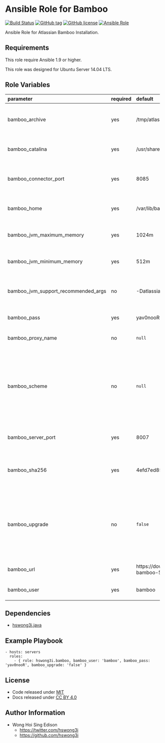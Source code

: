 Ansible Role for Bamboo
=======================

[![Build Status](https://travis-ci.org/pantarei/ansible-role-bamboo.svg?branch=master)](https://travis-ci.org/pantarei/ansible-role-bamboo)
 [![GitHub tag](https://img.shields.io/github/tag/pantarei/ansible-role-bamboo.svg)](https://github.com/pantarei/ansible-role-bamboo)
 [![GitHub license](https://img.shields.io/github/license/pantarei/ansible-role-bamboo.svg)](https://github.com/pantarei/ansible-role-bamboo/blob/master/LICENSE)
 [![Ansible Role](https://img.shields.io/ansible/role/5984.svg)](https://galaxy.ansible.com/detail#/role/5984)

Ansible Role for Atlassian Bamboo Installation.

Requirements
------------

This role require Ansible 1.9 or higher.

This role was designed for Ubuntu Server 14.04 LTS.

Role Variables
--------------

<table>
<colgroup>
<col width="20%" />
<col width="20%" />
<col width="20%" />
<col width="20%" />
<col width="20%" />
</colgroup>
<thead>
<tr class="header">
<th align="left">parameter</th>
<th align="left">required</th>
<th align="left">default</th>
<th align="left">choices</th>
<th align="left">comments</th>
</tr>
</thead>
<tbody>
<tr class="odd">
<td align="left">bamboo_archive</td>
<td align="left">yes</td>
<td align="left">/tmp/atlassian-bamboo-5.9.7.tar.gz</td>
<td align="left"></td>
<td align="left">Download archive filename for cache during (re)install.</td>
</tr>
<tr class="even">
<td align="left">bamboo_catalina</td>
<td align="left">yes</td>
<td align="left">/usr/share/bamboo</td>
<td align="left"></td>
<td align="left">Location for the Bamboo installation directory.</td>
</tr>
<tr class="odd">
<td align="left">bamboo_connector_port</td>
<td align="left">yes</td>
<td align="left">8085</td>
<td align="left"></td>
<td align="left">Bamboo Apache Tomcat connector port.</td>
</tr>
<tr class="even">
<td align="left">bamboo_home</td>
<td align="left">yes</td>
<td align="left">/var/lib/bamboo</td>
<td align="left"></td>
<td align="left">Location for the Bamboo home directory.</td>
</tr>
<tr class="odd">
<td align="left">bamboo_jvm_maximum_memory</td>
<td align="left">yes</td>
<td align="left">1024m</td>
<td align="left"></td>
<td align="left">Bamboo JVM maximum memory usage.</td>
</tr>
<tr class="even">
<td align="left">bamboo_jvm_minimum_memory</td>
<td align="left">yes</td>
<td align="left">512m</td>
<td align="left"></td>
<td align="left">Bamboo JVM minimum memory usage.</td>
</tr>
<tr class="odd">
<td align="left">bamboo_jvm_support_recommended_args</td>
<td align="left">no</td>
<td align="left">-Datlassian.plugins.enable.wait=300</td>
<td align="left"></td>
<td align="left">Atlassian Support recommended JVM arguments.</td>
</tr>
<tr class="even">
<td align="left">bamboo_pass</td>
<td align="left">yes</td>
<td align="left">yav0nooR</td>
<td align="left"></td>
<td align="left">Password for Bamboo system user.</td>
</tr>
<tr class="odd">
<td align="left">bamboo_proxy_name</td>
<td align="left">no</td>
<td align="left"><code>null</code></td>
<td align="left"></td>
<td align="left">Pass value as <code>proxyName</code> to <a href="https://github.com/pantarei/ansible-role-bamboo/blob/master/templates/usr/share/bamboo/conf/server.xml.j2">template</a>.</td>
</tr>
<tr class="even">
<td align="left">bamboo_scheme</td>
<td align="left">no</td>
<td align="left"><code>null</code></td>
<td align="left"><ul>
<li><code>null</code></li>
<li>http</li>
<li>https</li>
</ul></td>
<td align="left">Install Bamboo in standalone mode if <code>null</code>, or integrating with Apache using HTTP if <code>http</code>, or integrating with Apache using HTTPS if <code>https</code>.</td>
</tr>
<tr class="odd">
<td align="left">bamboo_server_port</td>
<td align="left">yes</td>
<td align="left">8007</td>
<td align="left"></td>
<td align="left">Bamboo Apache Tomcat server port.</td>
</tr>
<tr class="even">
<td align="left">bamboo_sha256</td>
<td align="left">yes</td>
<td align="left">4efd7ed85e1b0886ff262ed388aa9049651b2bccffa60bdc59db73fb1609982f</td>
<td align="left"></td>
<td align="left">Download archive sha256 checksum for cache during (re)install.</td>
</tr>
<tr class="odd">
<td align="left">bamboo_upgrade</td>
<td align="left">no</td>
<td align="left"><code>false</code></td>
<td align="left"><ul>
<li><code>true</code></li>
<li><code>false</code></li>
</ul></td>
<td align="left">If <code>true</code>, trigger upgrade by stop existing Bamboo service, purge existing Bamboo installation direcoty before normal tasks.</td>
</tr>
<tr class="even">
<td align="left">bamboo_url</td>
<td align="left">yes</td>
<td align="left">https://downloads.atlassian.com/software/bamboo/downloads/atlassian-bamboo-5.9.7.tar.gz</td>
<td align="left"></td>
<td align="left">URL for download archive.</td>
</tr>
<tr class="odd">
<td align="left">bamboo_user</td>
<td align="left">yes</td>
<td align="left">bamboo</td>
<td align="left"></td>
<td align="left">Username for Bamboo system user.</td>
</tr>
</tbody>
</table>

Dependencies
------------

-   [hswong3i.java](https://galaxy.ansible.com/detail#/role/5971)

Example Playbook
----------------

    - hosts: servers
      roles:
        - { role: hswong3i.bamboo, bamboo_user: 'bamboo', bamboo_pass: 'yav0nooR', bamboo_upgrade: 'false' }

License
-------

-   Code released under [MIT](https://github.com/hswong3i/ansible-role-bamboo/blob/master/LICENSE)
-   Docs released under [CC BY 4.0](http://creativecommons.org/licenses/by/4.0/)

Author Information
------------------

-   Wong Hoi Sing Edison
    -   <https://twitter.com/hswong3i>
    -   <https://github.com/hswong3i>

